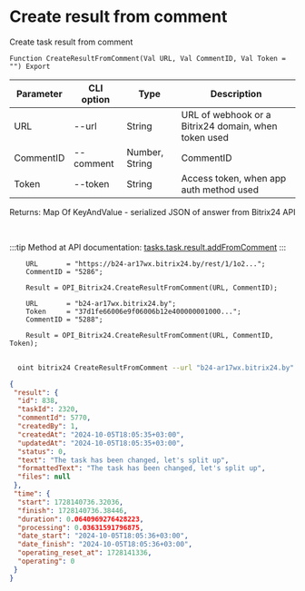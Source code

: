﻿---
sidebar_position: 7
---

# Create result from comment
 Create task result from comment



`Function CreateResultFromComment(Val URL, Val CommentID, Val Token = "") Export`

  | Parameter | CLI option | Type | Description |
  |-|-|-|-|
  | URL | --url | String | URL of webhook or a Bitrix24 domain, when token used |
  | CommentID | --comment | Number, String | CommentID |
  | Token | --token | String | Access token, when app auth method used |

  
  Returns:  Map Of KeyAndValue - serialized JSON of answer from Bitrix24 API

<br/>

:::tip
Method at API documentation: [tasks.task.result.addFromComment](https://dev.1c-bitrix.ru/rest_help/tasks/task/tasks/tasks_task_result_addFromComment.php)
:::
<br/>


```bsl title="Code example"
    URL       = "https://b24-ar17wx.bitrix24.by/rest/1/1o2...";
    CommentID = "5286";

    Result = OPI_Bitrix24.CreateResultFromComment(URL, CommentID);

    URL       = "b24-ar17wx.bitrix24.by";
    Token     = "37d1fe66006e9f06006b12e400000001000...";
    CommentID = "5288";

    Result = OPI_Bitrix24.CreateResultFromComment(URL, CommentID, Token);
```



```sh title="CLI command example"
    
  oint bitrix24 CreateResultFromComment --url "b24-ar17wx.bitrix24.by" --comment "2936" --token "fe3fa966006e9f06006b12e400000001000..."

```

```json title="Result"
{
 "result": {
  "id": 838,
  "taskId": 2320,
  "commentId": 5770,
  "createdBy": 1,
  "createdAt": "2024-10-05T18:05:35+03:00",
  "updatedAt": "2024-10-05T18:05:35+03:00",
  "status": 0,
  "text": "The task has been changed, let's split up",
  "formattedText": "The task has been changed, let's split up",
  "files": null
 },
 "time": {
  "start": 1728140736.32036,
  "finish": 1728140736.38446,
  "duration": 0.0640969276428223,
  "processing": 0.03631591796875,
  "date_start": "2024-10-05T18:05:36+03:00",
  "date_finish": "2024-10-05T18:05:36+03:00",
  "operating_reset_at": 1728141336,
  "operating": 0
 }
}
```
